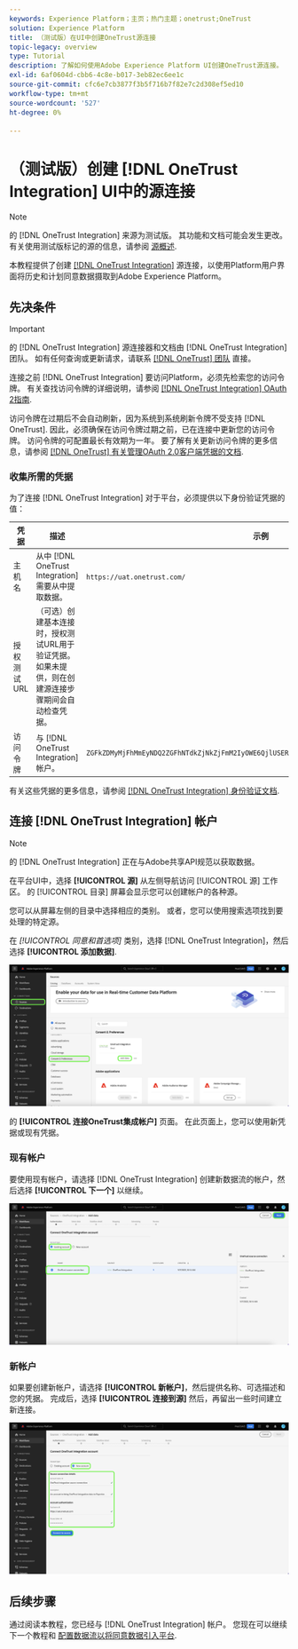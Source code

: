 ```yaml
---
keywords: Experience Platform；主页；热门主题；onetrust;OneTrust
solution: Experience Platform
title: （测试版）在UI中创建OneTrust源连接
topic-legacy: overview
type: Tutorial
description: 了解如何使用Adobe Experience Platform UI创建OneTrust源连接。
exl-id: 6af0604d-cbb6-4c8e-b017-3eb82ec6ee1c
source-git-commit: cfc6e7cb3877f3b5f716b7f82e7c2d308ef5ed10
workflow-type: tm+mt
source-wordcount: '527'
ht-degree: 0%

---
```


# （测试版）创建 [!DNL OneTrust Integration] UI中的源连接

>[!NOTE]
>
>的 [!DNL OneTrust Integration] 来源为测试版。 其功能和文档可能会发生更改。 有关使用测试版标记的源的信息，请参阅 [源概述](../../../../home.md#terms-and-conditions).

本教程提供了创建 [[!DNL OneTrust Integration]](https://my.onetrust.com/s/contactsupport?language=en_US) 源连接，以使用Platform用户界面将历史和计划同意数据摄取到Adobe Experience Platform。

## 先决条件

>[!IMPORTANT]
>
>的 [!DNL OneTrust Integration] 源连接器和文档由 [!DNL OneTrust Integration] 团队。 如有任何查询或更新请求，请联系 [[!DNL OneTrust] 团队](https://my.onetrust.com/s/contactsupport?language=en_US) 直接。

连接之前 [!DNL OneTrust Integration] 要访问Platform，必须先检索您的访问令牌。 有关查找访问令牌的详细说明，请参阅 [[!DNL OneTrust Integration] OAuth 2指南](https://developer.onetrust.com/docs/api-docs-v3/b3A6MjI4OTUyOTc-generate-access-token).

访问令牌在过期后不会自动刷新，因为系统到系统刷新令牌不受支持 [!DNL OneTrust]. 因此，必须确保在访问令牌过期之前，已在连接中更新您的访问令牌。 访问令牌的可配置最长有效期为一年。 要了解有关更新访问令牌的更多信息，请参阅 [[!DNL OneTrust] 有关管理OAuth 2.0客户端凭据的文档](https://developer.onetrust.com/docs/documentation/ZG9jOjIyODk1MTUw-managing-o-auth-2-0-client-credentials).

### 收集所需的凭据

为了连接 [!DNL OneTrust Integration] 对于平台，必须提供以下身份验证凭据的值：

| 凭据 | 描述 | 示例 |
| --- | --- | --- |
| 主机名 | 从中 [!DNL OneTrust Integration] 需要从中提取数据。 | `https://uat.onetrust.com/` |
| 授权测试URL | （可选）创建基本连接时，授权测试URL用于验证凭据。 如果未提供，则在创建源连接步骤期间会自动检查凭据。 |  |
| 访问令牌 | 与 [!DNL OneTrust Integration] 帐户。 | `ZGFkZDMyMjFhMmEyNDQ2ZGFhNTdkZjNkZjFmM2IyOWE6QjlUSERVUTNjOFVsRmpEZTJ6Vk9oRnF3Sk8xNlNtcm4=` |

有关这些凭据的更多信息，请参阅 [[!DNL OneTrust Integration] 身份验证文档](https://developer.onetrust.com/docs/api-docs-v3/b3A6MjI4OTUyOTc-generate-access-token).

## 连接 [!DNL OneTrust Integration] 帐户

>[!NOTE]
>
>的 [!DNL OneTrust Integration] 正在与Adobe共享API规范以获取数据。

在平台UI中，选择 **[!UICONTROL 源]** 从左侧导航访问 [!UICONTROL 源] 工作区。 的 [!UICONTROL 目录] 屏幕会显示您可以创建帐户的各种源。

您可以从屏幕左侧的目录中选择相应的类别。 或者，您可以使用搜索选项找到要处理的特定源。

在 *[!UICONTROL 同意和首选项]* 类别，选择 [!DNL OneTrust Integration]，然后选择 **[!UICONTROL 添加数据]**.

![目录](../../../../images/tutorials/create/onetrust/catalog.png)

的 **[!UICONTROL 连接OneTrust集成帐户]** 页面。 在此页面上，您可以使用新凭据或现有凭据。

### 现有帐户

要使用现有帐户，请选择 [!DNL OneTrust Integration] 创建新数据流的帐户，然后选择 **[!UICONTROL 下一个]** 以继续。

![现有](../../../../images/tutorials/create/onetrust/existing.png)

### 新帐户

如果要创建新帐户，请选择 **[!UICONTROL 新帐户]**，然后提供名称、可选描述和您的凭据。 完成后，选择 **[!UICONTROL 连接到源]** 然后，再留出一些时间建立新连接。

![新建](../../../../images/tutorials/create/onetrust/new.png)

## 后续步骤

通过阅读本教程，您已经与 [!DNL OneTrust Integration] 帐户。 您现在可以继续下一个教程和 [配置数据流以将同意数据引入平台](../../dataflow/consent-and-preferences.md).

